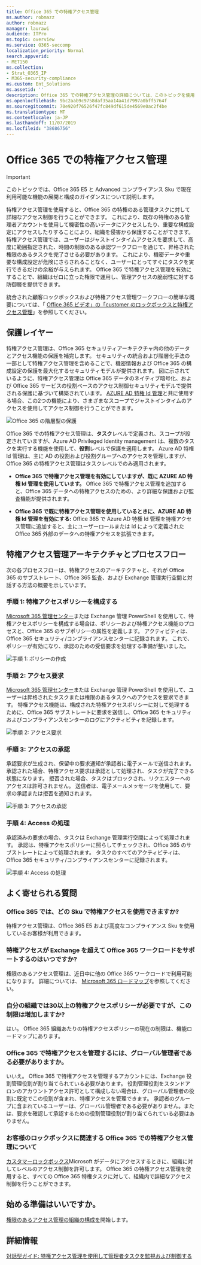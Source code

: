 ```yaml
---
title: Office 365 での特権アクセス管理
ms.author: robmazz
author: robmazz
manager: laurawi
audience: ITPro
ms.topic: overview
ms.service: O365-seccomp
localization_priority: Normal
search.appverid:
- MET150
ms.collection:
- Strat_O365_IP
- M365-security-compliance
ms.custom: Ent_Solutions
ms.assetid: ''
description: Office 365 での特権アクセス管理の詳細については、このトピックを使用してください。
ms.openlocfilehash: 9bc2aab9c9758daf35aa14a41d7997a0bff5764f
ms.sourcegitcommit: 70e920f76526f47fc849df615de4569e0ac2f4be
ms.translationtype: MT
ms.contentlocale: ja-JP
ms.lasthandoff: 11/07/2019
ms.locfileid: "38686756"
---
```

# <a name="privileged-access-management-in-office-365"></a>Office 365 での特権アクセス管理

> [!IMPORTANT]
> このトピックでは、Office 365 E5 と Advanced コンプライアンス Sku で現在利用可能な機能の展開と構成のガイダンスについて説明します。

特権アクセス管理を使用すると、Office 365 の特権のある管理タスクに対して詳細なアクセス制御を行うことができます。 これにより、既存の特権のある管理者アカウントを使用して機密性の高いデータにアクセスしたり、重要な構成設定にアクセスしたりすることにより、組織を侵害から保護することができます。 特権アクセス管理では、ユーザーはジャストインタイムアクセスを要求して、高度に範囲指定された、時間の制限のある承認ワークフローを通じて、昇格された権限のあるタスクを完了させる必要があります。 これにより、機密データや重要な構成設定が危険にさらされることなく、ユーザーにとってすぐにタスクを実行できるだけの余裕が与えられます。 Office 365 で特権アクセス管理を有効にすることで、組織はゼロに立った権限で運用し、管理アクセスの脆弱性に対する防御層を提供できます。

統合された顧客ロックボックスおよび特権アクセス管理ワークフローの簡単な概要については、「 [Office 365 ビデオ」の「customer のロックボックスと特権アクセス管理](https://go.microsoft.com/fwlink/?linkid=2066800)」を参照してください。

## <a name="layers-of-protection"></a>保護レイヤー

特権アクセス管理は、Office 365 セキュリティアーキテクチャ内の他のデータとアクセス機能の保護を補完します。 セキュリティの統合および階層化手法の一部として特権アクセス管理を含めることで、機密情報および Office 365 の構成設定の保護を最大化するセキュリティモデルが提供されます。 図に示されているように、特権アクセス管理は Office 365 データのネイティブ暗号化、および Office 365 サービスの役割ベースのアクセス制御セキュリティモデルで提供される保護に基づいて構築されています。 [AZURE AD 特権 Id 管理](https://docs.microsoft.com/azure/active-directory/active-directory-privileged-identity-management-configure)と共に使用する場合、この2つの機能により、さまざまなスコープでジャストインタイムのアクセスを使用してアクセス制御を行うことができます。

![Office 365 の階層型の保護](media/pam-layered-protection.png)

Office 365 での特権アクセス管理は、**タスク**レベルで定義され、スコープが設定されていますが、Azure AD Privileged Identity management は、複数のタスクを実行する機能を使用して、**役割**レベルで保護を適用します。 Azure AD 特権 Id 管理は、主に AD の役割および役割グループへのアクセスを管理しますが、Office 365 の特権アクセス管理はタスクレベルでのみ適用されます。

- **Office 365 で特権アクセス管理を有効にしていますが、既に AZURE AD 特権 Id 管理を使用しています。** Office 365 で特権アクセス管理を追加すると、Office 365 データへの特権アクセスのための、より詳細な保護および監査機能が提供されます。

- **Office 365 で既に特権アクセス管理を使用しているときに、AZURE AD 特権 Id 管理を有効にする:** Office 365 で Azure AD 特権 Id 管理を特権アクセス管理に追加すると、主にユーザーロールまたは id によって定義された Office 365 外部のデータへの特権アクセスを拡張できます。  

## <a name="privileged-access-management-architecture-and-process-flow"></a>特権アクセス管理アーキテクチャとプロセスフロー

次の各プロセスフローは、特権アクセスのアーキテクチャと、それが Office 365 のサブストレート、Office 365 監査、および Exchange 管理実行空間と対話する方法の概要を示しています。

### <a name="step-1-configure-a-privileged-access-policy"></a>手順 1: 特権アクセスポリシーを構成する

[Microsoft 365 管理センター](https://admin.microsoft.com)または Exchange 管理 PowerShell を使用して、特権アクセスポリシーを構成する場合は、ポリシーおよび特権アクセス機能のプロセスと、Office 365 のサブポリシーの属性を定義します。 アクティビティは、Office 365 セキュリティ/コンプライアンスセンターに記録されます。 これで、ポリシーが有効になり、承認のための受信要求を処理する準備が整いました。

![手順 1: ポリシーの作成](media/pam-step1-policy-creation.jpg)

### <a name="step-2-access-request"></a>手順 2: アクセス要求

[Microsoft 365 管理センター](https://admin.microsoft.com)または Exchange 管理 PowerShell を使用して、ユーザーは昇格されたタスクまたは権限のあるタスクへのアクセスを要求できます。 特権アクセス機能は、構成された特権アクセスポリシーに対して処理するために、Office 365 サブストレートに要求を送信し、Office 365 セキュリティおよびコンプライアンスセンターのログにアクティビティを記録します。

![手順 2: アクセス要求](media/pam-step2-access-request.jpg)

### <a name="step-3-access-approval"></a>手順 3: アクセスの承認

承認要求が生成され、保留中の要求通知が承認者に電子メールで送信されます。 承認された場合、特権アクセス要求は承認として処理され、タスクが完了できる状態になります。 拒否された場合、タスクはブロックされ、リクエスターへのアクセスは許可されません。 送信者は、電子メールメッセージを使用して、要求の承認または拒否を通知されます。

![手順 3: アクセスの承認](media/pam-step3-access-approval.jpg)

### <a name="step-4-access-processing"></a>手順 4: Access の処理

承認済みの要求の場合、タスクは Exchange 管理実行空間によって処理されます。 承認は、特権アクセスポリシーに照らしてチェックされ、Office 365 のサブストレートによって処理されます。 タスクのすべてのアクティビティは、Office 365 セキュリティ/コンプライアンスセンターに記録されます。

![手順 4: Access の処理](media/pam-step4-access-processing.jpg)

## <a name="frequently-asked-questions"></a>よく寄せられる質問

### <a name="what-skus-can-use-privileged-access-in-office-365"></a>Office 365 では、どの Sku で特権アクセスを使用できますか?
特権アクセス管理は、Office 365 E5 および高度なコンプライアンス Sku を使用しているお客様が利用できます。

### <a name="when-will-privileged-access-support-office-365-workloads-beyond-exchange"></a>特権アクセスが Exchange を超えて Office 365 ワークロードをサポートするのはいつですか?
権限のあるアクセス管理は、近日中に他の Office 365 ワークロードで利用可能になります。 詳細については、 [Microsoft 365 ロードマップ](https://www.microsoft.com/microsoft-365/roadmap)を参照してください。

### <a name="my-organization-needs-more-than-30-privileged-access-policies-will-this-limit-be-increased"></a>自分の組織では30以上の特権アクセスポリシーが必要ですが、この制限は増加しますか?
はい。 Office 365 組織あたりの特権アクセスポリシーの現在の制限は、機能ロードマップにあります。

### <a name="do-i-need-to-be-a-global-admin-to-manage-privileged-access-in-office-365"></a>Office 365 で特権アクセスを管理するには、グローバル管理者である必要がありますか。
いいえ。 Office 365 で特権アクセスを管理するアカウントには、Exchange 役割管理役割が割り当てられている必要があります。 役割管理役割をスタンドアロンのアカウントアクセス許可として構成しない場合は、グローバル管理者の役割に既定でこの役割が含まれ、特権アクセスを管理できます。 承認者のグループに含まれているユーザーは、グローバル管理者である必要がありません。または、要求を確認して承認するための役割管理役割が割り当てられている必要はありません。

### <a name="how-is-privileged-access-management-in-office-365-related-to-customer-lockbox"></a>お客様のロックボックスに関連する Office 365 での特権アクセス管理について
[カスタマーロックボックス](https://docs.microsoft.com/office365/admin/manage/customer-lockbox-requests)Microsoft がデータにアクセスするときに、組織に対してレベルのアクセス制御を許可します。 Office 365 の特権アクセス管理を使用すると、すべての Office 365 特権タスクに対して、組織内で詳細なアクセス制御を行うことができます。

## <a name="ready-to-get-started"></a>始める準備はいいですか。

[権限のあるアクセス管理の組織の構成を](privileged-access-management-configuration.md)開始します。

## <a name="learn-more"></a>詳細情報

[対話型ガイド: 特権アクセス管理を使用して管理者タスクを監視および制御する](https://content.cloudguides.com/guides/Privileged%20Access%20Management)